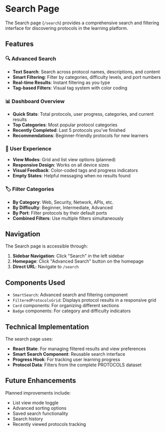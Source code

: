 # Search Page

The Search page (`/search`) provides a comprehensive search and filtering interface for discovering protocols in the learning platform.

## Features

### 🔍 Advanced Search
- **Text Search**: Search across protocol names, descriptions, and content
- **Smart Filtering**: Filter by categories, difficulty levels, and port numbers
- **Real-time Results**: Instant filtering as you type
- **Tag-based Filters**: Visual tag system with color coding

### 📊 Dashboard Overview
- **Quick Stats**: Total protocols, user progress, categories, and current results
- **Top Categories**: Most popular protocol categories
- **Recently Completed**: Last 5 protocols you've finished
- **Recommendations**: Beginner-friendly protocols for new learners

### 🎨 User Experience
- **View Modes**: Grid and list view options (planned)
- **Responsive Design**: Works on all device sizes
- **Visual Feedback**: Color-coded tags and progress indicators
- **Empty States**: Helpful messaging when no results found

### 🏷️ Filter Categories
- **By Category**: Web, Security, Network, APIs, etc.
- **By Difficulty**: Beginner, Intermediate, Advanced
- **By Port**: Filter protocols by their default ports
- **Combined Filters**: Use multiple filters simultaneously

## Navigation

The Search page is accessible through:
1. **Sidebar Navigation**: Click "Search" in the left sidebar
2. **Homepage**: Click "Advanced Search" button on the homepage
3. **Direct URL**: Navigate to `/search`

## Components Used

- `SmartSearch`: Advanced search and filtering component
- `FilteredProtocolsGrid`: Displays protocol results in a responsive grid
- `Card` components: For organizing different sections
- `Badge` components: For category and difficulty indicators

## Technical Implementation

The search page uses:
- **React State**: For managing filtered results and view preferences
- **Smart Search Component**: Reusable search interface
- **Progress Hook**: For tracking user learning progress
- **Protocol Data**: Filters from the complete PROTOCOLS dataset

## Future Enhancements

Planned improvements include:
- List view mode toggle
- Advanced sorting options
- Saved search functionality
- Search history
- Recently viewed protocols tracking
